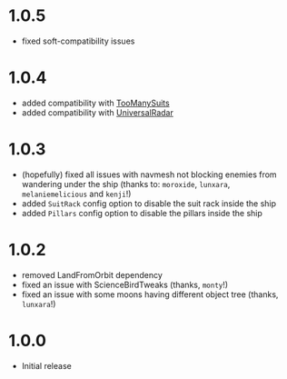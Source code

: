 # 1.0.5

- fixed soft-compatibility issues

# 1.0.4

- added compatibility with [TooManySuits](https://thunderstore.io/c/lethal-company/p/Verity/TooManySuits/)
- added compatibility with [UniversalRadar](https://thunderstore.io/c/lethal-company/p/ScienceBird/Universal_Radar/)

# 1.0.3

- (hopefully) fixed all issues with navmesh not blocking enemies from wandering under the ship (thanks to: `moroxide`, `lunxara`, `melaniemelicious` and `kenji`!)
- added `SuitRack` config option to disable the suit rack inside the ship
- added `Pillars` config option to disable the pillars inside the ship

# 1.0.2

- removed LandFromOrbit dependency
- fixed an issue with ScienceBirdTweaks (thanks, `monty`!)
- fixed an issue with some moons having different object tree (thanks, `lunxara`!)

# 1.0.0

- Initial release
